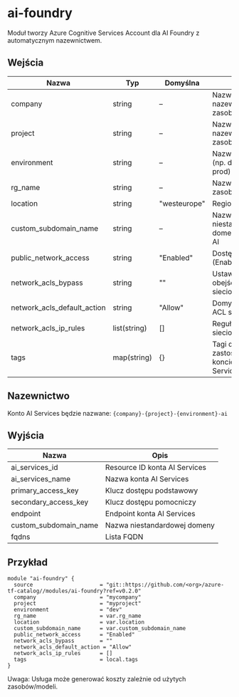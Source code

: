 # ai-foundry
Moduł tworzy Azure Cognitive Services Account dla AI Foundry z automatycznym nazewnictwem.

## Wejścia
| Nazwa | Typ | Domyślna | Opis |
|------|-----|----------|------|
| company | string | – | Nazwa firmy do nazewnictwa zasobów |
| project | string | – | Nazwa projektu do nazewnictwa zasobów |
| environment | string | – | Nazwa środowiska (np. dev, staging, prod) |
| rg_name | string | – | Nazwa grupy zasobów |
| location | string | "westeurope" | Region Azure |
| custom_subdomain_name | string | – | Nazwa niestandardowej domeny dla usług AI |
| public_network_access | string | "Enabled" | Dostęp publiczny (Enabled/Disabled) |
| network_acls_bypass | string | "" | Ustawienie obejścia ACL sieciowych |
| network_acls_default_action | string | "Allow" | Domyślna akcja ACL sieciowych |
| network_acls_ip_rules | list(string) | [] | Reguły IP dla ACL sieciowych |
| tags | map(string) | {} | Tagi do zastosowania na koncie Cognitive Services |

## Nazewnictwo
Konto AI Services będzie nazwane: `{company}-{project}-{environment}-ai`

## Wyjścia
| Nazwa | Opis |
|------|------|
| ai_services_id | Resource ID konta AI Services |
| ai_services_name | Nazwa konta AI Services |
| primary_access_key | Klucz dostępu podstawowy |
| secondary_access_key | Klucz dostępu pomocniczy |
| endpoint | Endpoint konta AI Services |
| custom_subdomain_name | Nazwa niestandardowej domeny |
| fqdns | Lista FQDN |

## Przykład
```hcl
module "ai-foundry" {
  source                     = "git::https://github.com/<org>/azure-tf-catalog//modules/ai-foundry?ref=v0.2.0"
  company                    = "mycompany"
  project                    = "myproject"
  environment                = "dev"
  rg_name                    = var.rg_name
  location                   = var.location
  custom_subdomain_name      = var.custom_subdomain_name
  public_network_access      = "Enabled"
  network_acls_bypass        = ""
  network_acls_default_action = "Allow"
  network_acls_ip_rules      = []
  tags                       = local.tags
}
```

Uwaga: Usługa może generować koszty zależnie od użytych zasobów/modeli.

